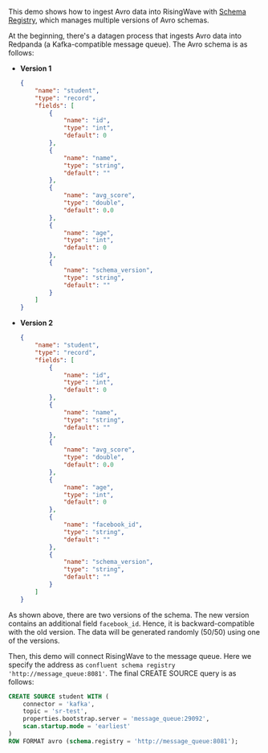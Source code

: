 This demo shows how to ingest Avro data into RisingWave with [Schema Registry](https://github.com/confluentinc/schema-registry), which manages multiple versions of Avro schemas.

At the beginning, there's a datagen process that ingests Avro data into Redpanda (a Kafka-compatible message queue). The Avro schema is as follows:

- **Version 1**

    ```json
    {
        "name": "student",
        "type": "record",
        "fields": [
            {
                "name": "id",
                "type": "int",
                "default": 0
            },
            {
                "name": "name",
                "type": "string",
                "default": ""
            },
            {
                "name": "avg_score",
                "type": "double",
                "default": 0.0
            },
            {
                "name": "age",
                "type": "int",
                "default": 0
            },
            {
                "name": "schema_version",
                "type": "string",
                "default": ""
            }
        ]
    }
    ```

- **Version 2**

    ```json
    {
        "name": "student",
        "type": "record",
        "fields": [
            {
                "name": "id",
                "type": "int",
                "default": 0
            },
            {
                "name": "name",
                "type": "string",
                "default": ""
            },
            {
                "name": "avg_score",
                "type": "double",
                "default": 0.0
            },
            {
                "name": "age",
                "type": "int",
                "default": 0
            },
            {
                "name": "facebook_id",
                "type": "string",
                "default": ""
            },
            {
                "name": "schema_version",
                "type": "string",
                "default": ""
            }
        ]
    }
    ```

As shown above, there are two versions of the schema. The new version contains an additional field `facebook_id`. Hence, it is backward-compatible with the old version. The data will be generated randomly (50/50) using one of the versions.

Then, this demo will connect RisingWave to the message queue. Here we specify the address as `confluent schema registry 'http://message_queue:8081'`. The final CREATE SOURCE query is as follows:

```sql
CREATE SOURCE student WITH (
    connector = 'kafka',
    topic = 'sr-test',
    properties.bootstrap.server = 'message_queue:29092',
    scan.startup.mode = 'earliest'
)
ROW FORMAT avro (schema.registry = 'http://message_queue:8081');
```
